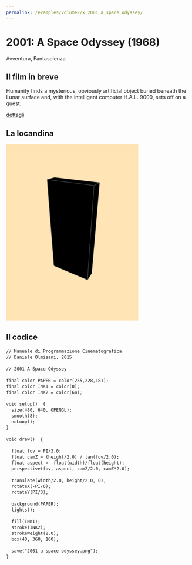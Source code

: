 ```yaml
---
permalink: /examples/volume2/x_2001_a_space_odyssey/
---
```

# 2001: A Space Odyssey (1968)

Avventura, Fantascienza

## Il film in breve
Humanity finds a mysterious, obviously artificial object buried beneath the Lunar surface and, with the intelligent computer H.A.L. 9000, sets off on a quest.

[dettagli](https://www.imdb.com/title/tt0062622/)

## La locandina
<img src="2001-a-space-odyssey.png"  width="360px" title="2001: A Space Odyssey">


## Il codice
```processing
// Manuale di Programmazione Cinematografica
// Daniele Olmisani, 2015

// 2001 A Space Odyssey

final color PAPER = color(255,228,181);
final color INK1 = color(0);
final color INK2 = color(64);

void setup()  {
  size(480, 640, OPENGL);
  smooth(8);
  noLoop();
}

void draw()  {
  
  float fov = PI/3.0;
  float camZ = (height/2.0) / tan(fov/2.0); 
  float aspect =  float(width)/float(height);
  perspective(fov, aspect, camZ/2.0, camZ*2.0); 
  
  translate(width/2.0, height/2.0, 0);
  rotateX(-PI/6); 
  rotateY(PI/3);
  
  background(PAPER);
  lights();
  
  fill(INK1);
  stroke(INK2);
  strokeWeight(2.0); 
  box(40, 360, 160); 
  
  save("2001-a-space-odyssey.png");
}

```
